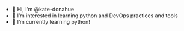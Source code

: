 - 👋 Hi, I’m @kate-donahue
- 👀 I’m interested in learning python and DevOps practices and tools
- 🌱 I’m currently learning python!

<!---
kate-donahue/kate-donahue is a ✨ special ✨ repository because its `README.md` (this file) appears on your GitHub profile.
You can click the Preview link to take a look at your changes.
--->
